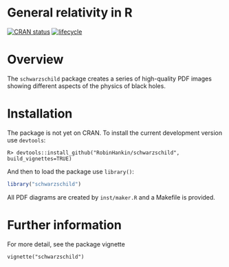 General relativity in R
================

<!-- README.md is generated from README.Rmd. Please edit that file -->

<!-- badges: start -->

[![CRAN
status](https://www.r-pkg.org/badges/version/schwarzschild)](https://cran.r-project.org/package=schwarzschild)
[![lifecycle](https://img.shields.io/badge/lifecycle-experimental-orange.svg)](https://www.tidyverse.org/lifecycle/#experimental)
<!-- badges: end -->

# Overview

The `schwarzschild` package creates a series of high-quality PDF images
showing different aspects of the physics of black holes.

# Installation

The package is not yet on CRAN. To install the current development
version use `devtools`:

    R> devtools::install_github("RobinHankin/schwarzschild", build_vignettes=TRUE)

And then to load the package use `library()`:

``` r
library("schwarzschild")
```

All PDF diagrams are created by `inst/maker.R` and a Makefile is
provided.

# Further information

For more detail, see the package vignette

    vignette("schwarzschild")

